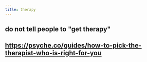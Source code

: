 ```yaml
---
title: therapy
---
```


## do not tell people to "get therapy"
## https://psyche.co/guides/how-to-pick-the-therapist-who-is-right-for-you
##
